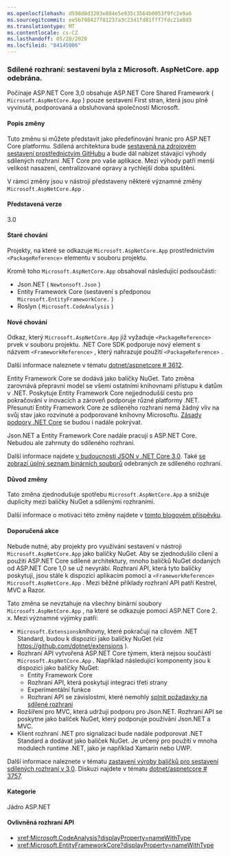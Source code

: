 ```yaml
---
ms.openlocfilehash: d598d8d3203e804e5e935c3564b0053f9fc2e9a6
ms.sourcegitcommit: ee5b798427f81237a3c23d1fd81fff7fdc21e8d3
ms.translationtype: MT
ms.contentlocale: cs-CZ
ms.lasthandoff: 05/28/2020
ms.locfileid: "84145006"
---
```

### <a name="shared-framework-assemblies-removed-from-microsoftaspnetcoreapp"></a>Sdílené rozhraní: sestavení byla z Microsoft. AspNetCore. app odebrána.

Počínaje ASP.NET Core 3,0 obsahuje ASP.NET Core Shared Framework ( `Microsoft.AspNetCore.App` ) pouze sestavení First stran, která jsou plně vyvinutá, podporovaná a obsluhovaná společností Microsoft.

#### <a name="change-description"></a>Popis změny

Tuto změnu si můžete představit jako předefinování hranic pro ASP.NET Core platformu. Sdílená architektura bude [sestavená na zdrojovém sestavení prostřednictvím GitHubu](https://github.com/dotnet/source-build) a bude dál nabízet stávající výhody sdílených rozhraní .NET Core pro vaše aplikace. Mezi výhody patří menší velikost nasazení, centralizované opravy a rychlejší doba spuštění.

V rámci změny jsou v nástroji představeny některé významné změny `Microsoft.AspNetCore.App` .

#### <a name="version-introduced"></a>Představená verze

3.0

#### <a name="old-behavior"></a>Staré chování

Projekty, na které se odkazuje `Microsoft.AspNetCore.App` prostřednictvím `<PackageReference>` elementu v souboru projektu.

Kromě toho `Microsoft.AspNetCore.App` obsahoval následující podsoučásti:

- Json.NET ( `Newtonsoft.Json` )
- Entity Framework Core (sestavení s předponou `Microsoft.EntityFrameworkCore.` )
- Roslyn ( `Microsoft.CodeAnalysis` )

#### <a name="new-behavior"></a>Nové chování

Odkaz, který `Microsoft.AspNetCore.App` již vyžaduje `<PackageReference>` prvek v souboru projektu. .NET Core SDK podporuje nový element s názvem `<FrameworkReference>` , který nahrazuje použití `<PackageReference>` .

Další informace naleznete v tématu [dotnet/aspnetcore # 3612](https://github.com/dotnet/aspnetcore/issues/3612).

Entity Framework Core se dodává jako balíčky NuGet. Tato změna zarovnává přepravní model se všemi ostatními knihovnami přístupu k datům v .NET. Poskytuje Entity Framework Core nejjednodušší cestu pro pokračování v inovacích a zároveň podporuje různé platformy .NET. Přesunutí Entity Framework Core ze sdíleného rozhraní nemá žádný vliv na svůj stav jako rozvinuté a podporované knihovny Microsoftu. [Zásady podpory .NET Core](https://dotnet.microsoft.com/platform/support/policy/dotnet-core) se budou i nadále pokrývat.

Json.NET a Entity Framework Core nadále pracují s ASP.NET Core. Nebudou ale zahrnuty do sdíleného rozhraní.

Další informace najdete [v budoucnosti JSON v .NET Core 3,0](https://github.com/dotnet/announcements/issues/90). Také [se zobrazí úplný seznam binárních souborů](https://github.com/dotnet/aspnetcore/issues/3755) odebraných ze sdíleného rozhraní.

#### <a name="reason-for-change"></a>Důvod změny

Tato změna zjednodušuje spotřebu `Microsoft.AspNetCore.App` a snižuje duplicity mezi balíčky NuGet a sdílenými rozhraními.

Další informace o motivaci této změny najdete v [tomto blogovém příspěvku](https://devblogs.microsoft.com/aspnet/a-first-look-at-changes-coming-in-asp-net-core-3-0/).

#### <a name="recommended-action"></a>Doporučená akce

Nebude nutné, aby projekty pro využívání sestavení v nástroji `Microsoft.AspNetCore.App` jako balíčky NuGet. Aby se zjednodušilo cílení a použití ASP.NET Core sdílené architektury, mnoho balíčků NuGet dodaných od ASP.NET Core 1,0 se už nevyrábí. Rozhraní API, která tyto balíčky poskytují, jsou stále k dispozici aplikacím pomocí a `<FrameworkReference>` `Microsoft.AspNetCore.App` . Mezi běžné příklady rozhraní API patří Kestrel, MVC a Razor.

Tato změna se nevztahuje na všechny binární soubory `Microsoft.AspNetCore.App` , na které se odkazuje pomocí ASP.NET Core 2. x. Mezi významné výjimky patří:

- `Microsoft.Extensions`knihovny, které pokračují na cílovém .NET Standard, budou k dispozici jako balíčky NuGet (viz <https://github.com/dotnet/extensions> ).
- Rozhraní API vytvořená ASP.NET Core týmem, která nejsou součástí `Microsoft.AspNetCore.App` . Například následující komponenty jsou k dispozici jako balíčky NuGet:
  - Entity Framework Core
  - Rozhraní API, která poskytují integraci třetí strany
  - Experimentální funkce
  - Rozhraní API se závislostmi, které nemohly [splnit požadavky na sdílené rozhraní](https://github.com/dotnet/aspnetcore/blob/4e44e5bcbedd961cc0d4f6b846699c7c494f5597/docs/SharedFramework.md)
- Rozšíření pro MVC, která udržují podporu pro Json.NET. Rozhraní API se poskytne jako balíček NuGet, který podporuje používání Json.NET a MVC.
- Klient rozhraní .NET pro signalizaci bude nadále podporovat .NET Standard a dodávat jako balíček NuGet. Je určený pro použití v mnoha modulech runtime .NET, jako je například Xamarin nebo UWP.

Další informace naleznete v tématu [zastavení výroby balíčků pro sestavení sdílených rozhraní v 3,0](https://github.com/dotnet/aspnetcore/issues/3756). Diskuzi najdete v tématu [dotnet/aspnetcore # 3757](https://github.com/dotnet/aspnetcore/issues/3757).

#### <a name="category"></a>Kategorie

Jádro ASP.NET

#### <a name="affected-apis"></a>Ovlivněná rozhraní API

- <xref:Microsoft.CodeAnalysis?displayProperty=nameWithType>
- <xref:Microsoft.EntityFrameworkCore?displayProperty=nameWithType>

<!--

#### Affected APIs

- `N:Microsoft.CodeAnalysis`
- `N:Microsoft.EntityFrameworkCore`

-->
